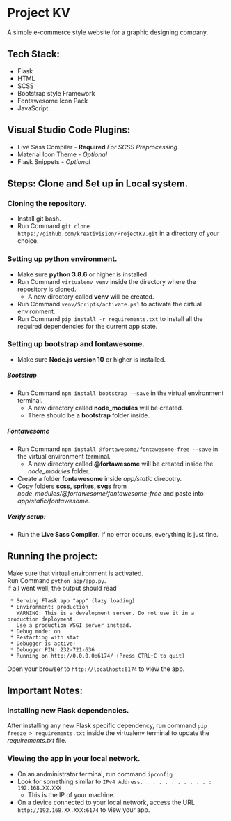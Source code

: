 # Project KV
A simple e-commerce style website for a graphic designing company.

## Tech Stack: 
* Flask
* HTML
* SCSS
* Bootstrap style Framework
* Fontawesome Icon Pack
* JavaScript

## Visual Studio Code Plugins: 
* Live Sass Compiler - **Required** *For SCSS Preprocessing*
* Material Icon Theme - *Optional*
* Flask Snippets - *Optional*

## Steps: Clone and Set up in Local system.

### Cloning the repository.
* Install git bash.
* Run Command   ```git clone https://github.com/kreativision/ProjectKV.git``` in a directory of your choice.

### Setting up python environment.
* Make sure **python 3.8.6** or higher is installed.
* Run Command   ```virtualenv venv``` inside the directory where the repository is cloned.
  * A new directory called **venv** will be created.
* Run Command   ```venv/Scripts/activate.ps1``` to activate the cirtual environment.
* Run Command   ```pip install -r requirements.txt``` to install all the required dependencies for the current app state.

### Setting up bootstrap and fontawesome.

* Make sure **Node.js version 10** or higher is installed.

##### Bootstrap
* Run Command   ```npm install bootstrap --save``` in the virtual environment terminal.
  * A new directory called **node_modules** will be created.
  * There should be a **bootstrap** folder inside.
  
##### Fontawesome
* Run Command   ```npm install @fortawesome/fontawesome-free --save``` in the virtual environment terminal.
  * A new directory called **@fortawesome** will be created inside the *node_modules* folder.
* Create a folder **fontawesome** inside *app/static* direcotry.
* Copy folders **scss, sprites, svgs** from *node_modules/@fortawesome/fontawesome-free* and paste into *app/static/fontawesome*.

##### Verify setup: 
* Run the **Live Sass Compiler**. If no error occurs, everything is just fine.

## Running the project: 
Make sure that virtual environment is activated.  
Run Command ```python app/app.py```.  
If all went well, the output should read  
```
 * Serving Flask app "app" (lazy loading)
 * Environment: production
   WARNING: This is a development server. Do not use it in a production deployment.
   Use a production WSGI server instead.
 * Debug mode: on
 * Restarting with stat
 * Debugger is active!
 * Debugger PIN: 232-721-636
 * Running on http://0.0.0.0:6174/ (Press CTRL+C to quit)
```  
Open your browser to ```http://localhost:6174``` to view the app.


## Important Notes:

### Installing new Flask dependencies.
After installing any new Flask specific dependency, run command ```pip freeze > requirements.txt``` inside the virtualenv terminal to update the *requirements.txt* file. 

### Viewing the app in your local network.
* On an andministrator terminal, run command ```ipconfig```
* Look for something similar to ```IPv4 Address. . . . . . . . . . . : 192.168.XX.XXX```
  * This is the IP of your machine.
* On a device connected to your local network, access the URL ```http://192.168.XX.XXX:6174``` to view your app.

